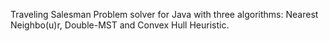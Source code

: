 Traveling Salesman Problem solver for Java with three algorithms: Nearest Neighbo(u)r, Double-MST and Convex Hull Heuristic.

